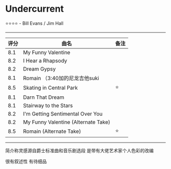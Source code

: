 # Undercurrent
⭐⭐⭐⭐ - Bill Evans / Jim Hall

---

| 评分  | 曲名                                  | 备注  |
| --- | ----------------------------------- | --- |
| 8.1 | My Funny Valentine                  |     |
| 8.2 | I Hear a Rhapsody                   |     |
| 8.2 | Dream Gypsy                         |     |
| 8.1 | Romain （3:40加的尼龙吉他suki              |     |
| 8.5 | Skating in Central Park             | ⭐   |
| 8.1 | Darn That Dream                     |     |
| 8.1 | Stairway to the Stars               |     |
| 8.2 | I'm Getting Sentimental Over You    |     |
| 8.2 | My Funny Valentine (Alternate Take) |     |
| 8.5 | Romain (Alternate Take)             | ⭐   |

---

简介称灵感源自爵士标准曲和音乐剧选段
是带有大佬艺术家个人色彩的改编

很有叙述性 有待细品
